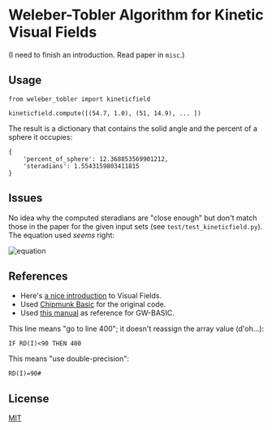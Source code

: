 # Weleber-Tobler Algorithm for Kinetic Visual Fields

(I need to finish an introduction. Read paper in `misc`.)

## Usage

	from weleber_tobler import kineticfield
	
	kineticfield.compute([(54.7, 1.0), (51, 14.9), ... ])

The result is a dictionary that contains the solid angle and the percent of a sphere it occupies:

	{
		'percent_of_sphere': 12.368853569901212,
		'steradians': 1.5543159803411815
	}

## Issues

No idea why the computed steradians are "close enough" but don't match those in the paper for the given input sets (see `test/test_kineticfield.py`). The equation used _seems_ right:

![equation](http://i.imgur.com/9AHBhNq.png)

## References

* Here's [a nice introduction](http://www.jomtonline.com/jomt/articles/volumes/2/2/VisualFields.pdf) to Visual Fields.
* Used [Chipmunk Basic](http://www.nicholson.com/rhn/basic/) for the original code.
* Used [this manual](http://www.antonis.de/qbebooks/gwbasman/) as reference for GW-BASIC.

This line means "go to line 400"; it doesn't reassign the array value (d'oh...):

    IF RD(I)<90 THEN 400

This means "use double-precision":

    RD(I)=90#

## License

[MIT](https://raw.githubusercontent.com/afreeorange/mit-license/master/LICENSE)
